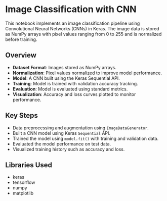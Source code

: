 #  Image Classification with CNN

This notebook implements an image classification pipeline using Convolutional Neural Networks (CNNs) in Keras. The image data is stored as NumPy arrays with pixel values ranging from 0 to 255 and is normalized before training.

##  Overview

- **Dataset Format**: Images stored as NumPy arrays.
- **Normalization**: Pixel values normalized to improve model performance.
- **Model**: A CNN built using the Keras Sequential API.
- **Training**: Model is trained with validation accuracy tracking.
- **Evaluation**: Model is evaluated using standard metrics.
- **Visualization**: Accuracy and loss curves plotted to monitor performance.

## Key Steps

- Data preprocessing and augmentation using `ImageDataGenerator`.
- Built a CNN model using Keras `Sequential` API.
- Trained the model using `model.fit()` with training and validation data.
- Evaluated the model performance on test data.
- Visualized training history such as accuracy and loss.

 ##  Libraries Used

- keras
- tensorflow
- numpy
- matplotlib
